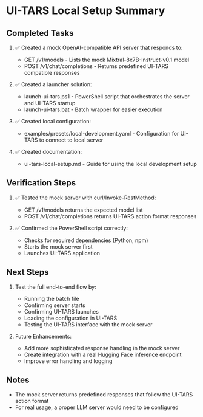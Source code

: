 # UI-TARS Local Setup Summary

## Completed Tasks

1. ✅ Created a mock OpenAI-compatible API server that responds to:
   - GET /v1/models - Lists the mock Mixtral-8x7B-Instruct-v0.1 model
   - POST /v1/chat/completions - Returns predefined UI-TARS compatible responses

2. ✅ Created a launcher solution:
   - launch-ui-tars.ps1 - PowerShell script that orchestrates the server and UI-TARS startup
   - launch-ui-tars.bat - Batch wrapper for easier execution

3. ✅ Created local configuration:
   - examples/presets/local-development.yaml - Configuration for UI-TARS to connect to local server

4. ✅ Created documentation:
   - ui-tars-local-setup.md - Guide for using the local development setup

## Verification Steps

1. ✅ Tested the mock server with curl/Invoke-RestMethod:
   - GET /v1/models returns the expected model list
   - POST /v1/chat/completions returns UI-TARS action format responses

2. ✅ Confirmed the PowerShell script correctly:
   - Checks for required dependencies (Python, npm)
   - Starts the mock server first
   - Launches UI-TARS application

## Next Steps

1. Test the full end-to-end flow by:
   - Running the batch file
   - Confirming server starts
   - Confirming UI-TARS launches
   - Loading the configuration in UI-TARS
   - Testing the UI-TARS interface with the mock server

2. Future Enhancements:
   - Add more sophisticated response handling in the mock server
   - Create integration with a real Hugging Face inference endpoint
   - Improve error handling and logging

## Notes

- The mock server returns predefined responses that follow the UI-TARS action format
- For real usage, a proper LLM server would need to be configured
